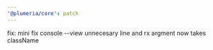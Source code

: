 ```yaml
---
'@plumeria/core': patch
---
```


fix: mini fix console --view unnecesary line and rx argment now takes className
